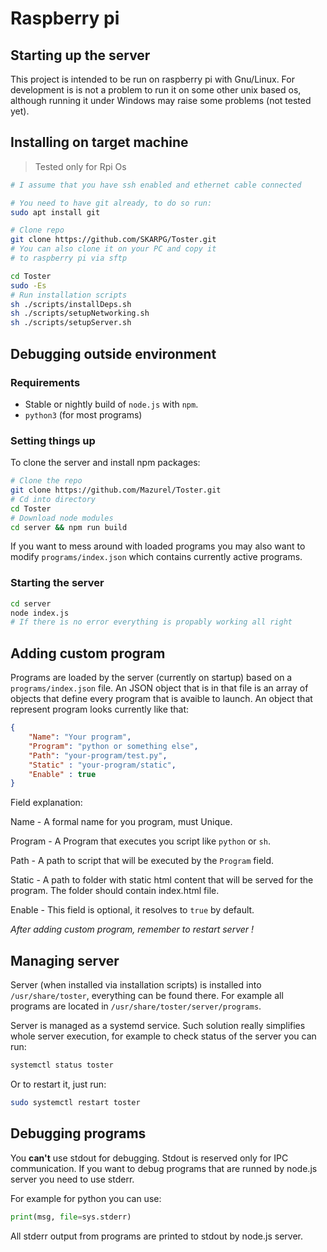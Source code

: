 # Raspberry pi

## Starting up the server

This project is intended to be run on raspberry pi with Gnu/Linux.
For development is is not a problem to run it on some other unix based os, although running it under Windows may raise some problems (not tested yet).

## Installing on target machine

> Tested only for Rpi Os

```sh
# I assume that you have ssh enabled and ethernet cable connected

# You need to have git already, to do so run:
sudo apt install git

# Clone repo
git clone https://github.com/SKARPG/Toster.git
# You can also clone it on your PC and copy it
# to raspberry pi via sftp

cd Toster
sudo -Es
# Run installation scripts
sh ./scripts/installDeps.sh
sh ./scripts/setupNetworking.sh
sh ./scripts/setupServer.sh
```

## Debugging outside environment

### Requirements
- Stable or nightly build of `node.js` with `npm`.
- `python3` (for most programs)

### Setting things up

To clone the server and install npm packages:

```sh
# Clone the repo
git clone https://github.com/Mazurel/Toster.git
# Cd into directory
cd Toster
# Download node modules
cd server && npm run build
```

If you want to mess around with loaded programs you may also want to modify `programs/index.json` 
which contains currently active programs.

### Starting the server

```sh
cd server 
node index.js
# If there is no error everything is propably working all right
```

## Adding custom program

Programs are loaded by the server (currently on startup) based on a `programs/index.json` file. 
An JSON object that is in that file is an array of objects that define every program that is avaible to launch.
An object that represent program looks currently like that:

```json
{
    "Name": "Your program",
    "Program": "python or something else",
    "Path": "your-program/test.py",
    "Static" : "your-program/static",
    "Enable" : true
}
```

Field explanation:

Name - A formal name for you program, must Unique.

Program - A Program that executes you script like `python` or `sh`.

Path - A path to script that will be executed by the `Program` field.

Static - A path to folder with static html content that will be served for the program. The folder should contain index.html file.

Enable - This field is optional, it resolves to `true` by default.

*After adding custom program, remember to restart server !*

## Managing server

Server (when installed via installation scripts) is installed into `/usr/share/toster`, everything can be found there.
For example all programs are located in `/usr/share/toster/server/programs`.

Server is managed as a systemd service. Such solution really simplifies whole server execution, for example to check status of the server you can run:

```bash
systemctl status toster
```

Or to restart it, just run:

```bash
sudo systemctl restart toster
```

## Debugging programs

You **can't** use stdout for debugging. Stdout is reserved only for IPC communication.
If you want to debug programs that are runned by node.js server you need to use stderr.

For example for python you can use:
```python
print(msg, file=sys.stderr)
```

All stderr output from programs are printed to stdout by node.js server.

